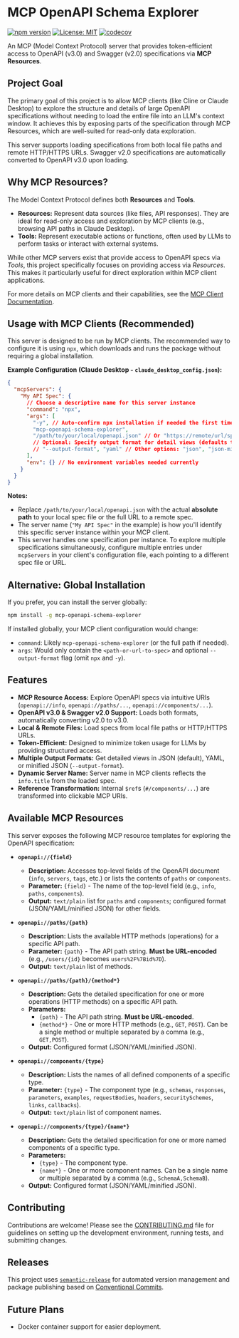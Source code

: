 # MCP OpenAPI Schema Explorer

[![npm version](https://badge.fury.io/js/mcp-openapi-schema-explorer.svg)](https://badge.fury.io/js/mcp-openapi-schema-explorer)
[![License: MIT](https://img.shields.io/badge/License-MIT-yellow.svg)](https://opensource.org/licenses/MIT)
[![codecov](https://codecov.io/gh/kadykov/mcp-openapi-schema-explorer/graph/badge.svg?token=LFDOMJ6W4W)](https://codecov.io/gh/kadykov/mcp-openapi-schema-explorer)

An MCP (Model Context Protocol) server that provides token-efficient access to OpenAPI (v3.0) and Swagger (v2.0) specifications via **MCP Resources**.

## Project Goal

The primary goal of this project is to allow MCP clients (like Cline or Claude Desktop) to explore the structure and details of large OpenAPI specifications without needing to load the entire file into an LLM's context window. It achieves this by exposing parts of the specification through MCP Resources, which are well-suited for read-only data exploration.

This server supports loading specifications from both local file paths and remote HTTP/HTTPS URLs. Swagger v2.0 specifications are automatically converted to OpenAPI v3.0 upon loading.

## Why MCP Resources?

The Model Context Protocol defines both **Resources** and **Tools**.

- **Resources:** Represent data sources (like files, API responses). They are ideal for read-only access and exploration by MCP clients (e.g., browsing API paths in Claude Desktop).
- **Tools:** Represent executable actions or functions, often used by LLMs to perform tasks or interact with external systems.

While other MCP servers exist that provide access to OpenAPI specs via _Tools_, this project specifically focuses on providing access via _Resources_. This makes it particularly useful for direct exploration within MCP client applications.

For more details on MCP clients and their capabilities, see the [MCP Client Documentation](https://modelcontextprotocol.io/clients).

## Usage with MCP Clients (Recommended)

This server is designed to be run by MCP clients. The recommended way to configure it is using `npx`, which downloads and runs the package without requiring a global installation.

**Example Configuration (Claude Desktop - `claude_desktop_config.json`):**

```json
{
  "mcpServers": {
    "My API Spec": {
      // Choose a descriptive name for this server instance
      "command": "npx",
      "args": [
        "-y", // Auto-confirm npx installation if needed the first time
        "mcp-openapi-schema-explorer",
        "/path/to/your/local/openapi.json" // Or "https://remote/url/spec.json"
        // Optional: Specify output format for detail views (defaults to 'json')
        // "--output-format", "yaml" // Other options: "json", "json-minified"
      ],
      "env": {} // No environment variables needed currently
    }
  }
}
```

**Notes:**

- Replace `/path/to/your/local/openapi.json` with the actual **absolute path** to your local spec file or the full URL to a remote spec.
- The server name (`"My API Spec"` in the example) is how you'll identify this specific server instance within your MCP client.
- This server handles one specification per instance. To explore multiple specifications simultaneously, configure multiple entries under `mcpServers` in your client's configuration file, each pointing to a different spec file or URL.

## Alternative: Global Installation

If you prefer, you can install the server globally:

```bash
npm install -g mcp-openapi-schema-explorer
```

If installed globally, your MCP client configuration would change:

- `command`: Likely `mcp-openapi-schema-explorer` (or the full path if needed).
- `args`: Would only contain the `<path-or-url-to-spec>` and optional `--output-format` flag (omit `npx` and `-y`).

## Features

- **MCP Resource Access:** Explore OpenAPI specs via intuitive URIs (`openapi://info`, `openapi://paths/...`, `openapi://components/...`).
- **OpenAPI v3.0 & Swagger v2.0 Support:** Loads both formats, automatically converting v2.0 to v3.0.
- **Local & Remote Files:** Load specs from local file paths or HTTP/HTTPS URLs.
- **Token-Efficient:** Designed to minimize token usage for LLMs by providing structured access.
- **Multiple Output Formats:** Get detailed views in JSON (default), YAML, or minified JSON (`--output-format`).
- **Dynamic Server Name:** Server name in MCP clients reflects the `info.title` from the loaded spec.
- **Reference Transformation:** Internal `$ref`s (`#/components/...`) are transformed into clickable MCP URIs.

## Available MCP Resources

This server exposes the following MCP resource templates for exploring the OpenAPI specification:

- **`openapi://{field}`**

  - **Description:** Accesses top-level fields of the OpenAPI document (`info`, `servers`, `tags`, etc.) or lists the contents of `paths` or `components`.
  - **Parameter:** `{field}` - The name of the top-level field (e.g., `info`, `paths`, `components`).
  - **Output:** `text/plain` list for `paths` and `components`; configured format (JSON/YAML/minified JSON) for other fields.

- **`openapi://paths/{path}`**

  - **Description:** Lists the available HTTP methods (operations) for a specific API path.
  - **Parameter:** `{path}` - The API path string. **Must be URL-encoded** (e.g., `/users/{id}` becomes `users%2F%7Bid%7D`).
  - **Output:** `text/plain` list of methods.

- **`openapi://paths/{path}/{method*}`**

  - **Description:** Gets the detailed specification for one or more operations (HTTP methods) on a specific API path.
  - **Parameters:**
    - `{path}` - The API path string. **Must be URL-encoded**.
    - `{method*}` - One or more HTTP methods (e.g., `GET`, `POST`). Can be a single method or multiple separated by a comma (e.g., `GET,POST`).
  - **Output:** Configured format (JSON/YAML/minified JSON).

- **`openapi://components/{type}`**

  - **Description:** Lists the names of all defined components of a specific type.
  - **Parameter:** `{type}` - The component type (e.g., `schemas`, `responses`, `parameters`, `examples`, `requestBodies`, `headers`, `securitySchemes`, `links`, `callbacks`).
  - **Output:** `text/plain` list of component names.

- **`openapi://components/{type}/{name*}`**
  - **Description:** Gets the detailed specification for one or more named components of a specific type.
  - **Parameters:**
    - `{type}` - The component type.
    - `{name*}` - One or more component names. Can be a single name or multiple separated by a comma (e.g., `SchemaA,SchemaB`).
  - **Output:** Configured format (JSON/YAML/minified JSON).

## Contributing

Contributions are welcome! Please see the [CONTRIBUTING.md](CONTRIBUTING.md) file for guidelines on setting up the development environment, running tests, and submitting changes.

## Releases

This project uses [`semantic-release`](https://github.com/semantic-release/semantic-release) for automated version management and package publishing based on [Conventional Commits](https://www.conventionalcommits.org/).

## Future Plans

- Docker container support for easier deployment.
